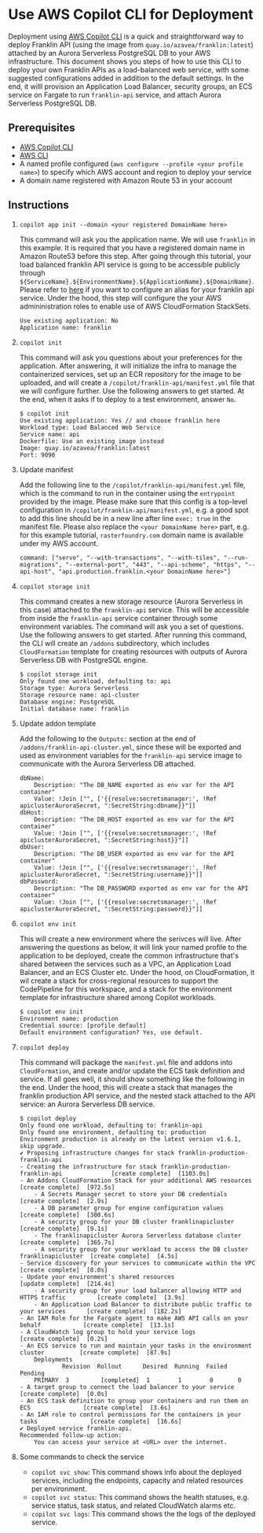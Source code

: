 # Use AWS Copilot CLI for Deployment

Deployment using [AWS Copilot CLI](https://aws.github.io/copilot-cli/) is a quick and straightforward way to deploy Franklin API (using the image from `quay.io/azavea/franklin:latest`) attached by an Aurora Serverless PostgreSQL DB to your AWS infrastructure. This document shows you steps of how to use this CLI to deploy your own Franklin APIs as a load-balanced web service, with some suggested configurations added in addition to the default settings. In the end, it willl provision an Application Load Balancer, security groups, an ECS service on Fargate to run `franklin-api` service, and attach Aurora Serverless PostgreSQL DB.

## Prerequisites
- [AWS Copilot CLI](https://aws.github.io/copilot-cli/docs/overview/)
- [AWS CLI](https://aws.amazon.com/cli/)
- A named profile configured (`aws configure --profile <your profile name>`) to specify which AWS account and region to deploy your service
- A domain name registered with Amazon Route 53 in your account

## Instructions
1. `copilot app init --domain <your registered DomainName here>`
    
    This command will ask you the application name. We will use `franklin` in this example. It is required that you have a registered domain name in Amazon Route53 before this step. After going through this tutorial, your load balanced franklin API service is going to be accessible publicly through `${ServiceName}.${EnvironmentName}.${ApplicationName}.${DomainName}`. Please refer to [here](https://aws.github.io/copilot-cli/docs/developing/domain/#how-do-i-configure-an-alias-for-my-service) if you want to configure an alias for your franklin api service. Under the hood, this step will configure the your AWS admininistration roles to enable use of AWS CloudFormation StackSets.

    ```
    Use existing application: No
    Application name: franklin
    ```

2. `copilot init`

    This command will ask you questions about your preferences for the application. After answering, it will initialize the infra to manage the containerized services, set up an ECR repository for the image to be uploaded, and will create a `/copilot/franklin-api/manifest.yml` file that we will configure further. Use the following answers to get started. At the end, when it asks if to deploy to a test environment, answer `No`.
    
    ```
    $ copilot init
    Use existing application: Yes // and choose franklin here
    Workload type: Load Balanced Web Service
    Service name: api
    Dockerfile: Use an existing image instead
    Image: quay.io/azavea/franklin:latest
    Port: 9090
    ```

3. Update manifest

    Add the following line to the `/copilot/franklin-api/manifest.yml` file, which is the command to run in the container using the `entrypoint` provided by the image. Please make sure that this config is a top-level configuration in `/copilot/franklin-api/manifest.yml`, e.g. a good spot to add this line should be in a new line after line `exec: true` in the manifest file. Please also replace the `<your DomainName here>` part, e.g. for this example tutorial, `rasterfoundry.com` domain name is available under my AWS account.

    ```
    command: ["serve", "--with-transactions", "--with-tiles", "--run-migrations", "--external-port", "443", "--api-scheme", "https", "--api-host", "api.production.franklin.<your DomainName here>"]
    ```

3. `copilot storage init`

    This command creates a new storage resource (Aurora Serverless in this case) attached to the `franklin-api` service. This will be accessible from inside the `franklin-api` service container through some environment variables. The command will ask you a set of questions. Use the following answers to get started. After running this command, the CLI will create an `/addons` subdirectory, which includes `CloudFormation` template for creating resources with outputs of Aurora Serverless DB with PostgreSQL engine.

    ```
    $ copilot storage init
    Only found one workload, defaulting to: api
    Storage type: Aurora Serverless
    Storage resource name: api-cluster
    Database engine: PostgreSQL
    Initial database name: franklin
    ```

4. Update addon template

    Add the following to the `Outputs:` section at the end of `/addons/franklin-api-cluster.yml`, since these will be exported and used as environment variables for the `franklin-api` service image to communicate with the Aurora Serverless DB attached.

    ```
    dbName:
        Description: "The DB_NAME exported as env var for the API container"
        Value: !Join ["", ['{{resolve:secretsmanager:', !Ref apiclusterAuroraSecret, ":SecretString:dbname}}"]]
    dbHost:
        Description: "The DB_HOST exported as env var for the API container"
        Value: !Join ["", ['{{resolve:secretsmanager:', !Ref apiclusterAuroraSecret, ":SecretString:host}}"]]
    dbUser:
        Description: "The DB_USER exported as env var for the API container"
        Value: !Join ["", ['{{resolve:secretsmanager:', !Ref apiclusterAuroraSecret, ":SecretString:username}}"]]
    dbPassword:
        Description: "The DB_PASSWORD exported as env var for the API container"
        Value: !Join ["", ['{{resolve:secretsmanager:', !Ref apiclusterAuroraSecret, ":SecretString:password}}"]]
    ```

5. `copilot env init`

    This will create a new environment where the serivces will live. After answering the questions as below, it will link your named profile to the application to be deployed, create the common infrastructure that's shared between the services such as a VPC, an Application Load Balancer, and an ECS Cluster etc. Under the hood, on CloudFormation, it wil create a stack for cross-regional resources to support the CodePipeline for this workspace, and a stack for the environment template for infrastructure shared among Copilot workloads.

    ```
    $ copilot env init
    Environment name: production
    Credential source: [profile default]
    Default environment configuration? Yes, use default.
    ```

6. `copilot deploy`

    This command will package the `manifest.yml` file and addons into `CloudFormation`, and create and/or update the ECS task definition and service. If all goes well, it should show something like the following in the end. Under the hood, this will create a stack that manages the franklin production API service, and the nested stack attached to the API service: an Aurora Serverless DB service.

    ```
    $ copilot deploy
    Only found one workload, defaulting to: franklin-api
    Only found one environment, defaulting to: production
    Environment production is already on the latest version v1.6.1, skip upgrade.
    ✔ Proposing infrastructure changes for stack franklin-production-franklin-api 
    - Creating the infrastructure for stack franklin-production-franklin-api              [create complete]  [1103.0s]
    - An Addons CloudFormation Stack for your additional AWS resources                  [create complete]  [972.5s]
        - A Secrets Manager secret to store your DB credentials                           [create complete]  [2.9s]
        - A DB parameter group for engine configuration values                            [create complete]  [300.6s]
        - A security group for your DB cluster franklinapicluster                         [create complete]  [9.1s]
        - The franklinapicluster Aurora Serverless database cluster                       [create complete]  [365.7s]
        - A security group for your workload to access the DB cluster franklinapicluster  [create complete]  [4.5s]
    - Service discovery for your services to communicate within the VPC                 [create complete]  [0.0s]
    - Update your environment's shared resources                                        [update complete]  [214.4s]
        - A security group for your load balancer allowing HTTP and HTTPS traffic         [create complete]  [3.9s]
        - An Application Load Balancer to distribute public traffic to your services      [create complete]  [182.2s]
    - An IAM Role for the Fargate agent to make AWS API calls on your behalf            [create complete]  [13.1s]
    - A CloudWatch log group to hold your service logs                                  [create complete]  [0.2s]
    - An ECS service to run and maintain your tasks in the environment cluster          [create complete]  [87.9s]
        Deployments                                                                                           
                Revision  Rollout      Desired  Running  Failed  Pending                                           
        PRIMARY  3         [completed]  1        1        0       0                                                 
    - A target group to connect the load balancer to your service                       [create complete]  [0.0s]
    - An ECS task definition to group your containers and run them on ECS               [create complete]  [3.6s]
    - An IAM role to control permissions for the containers in your tasks               [create complete]  [16.6s]
    ✔ Deployed service franklin-api.
    Recommended follow-up action:
        You can access your service at <URL> over the internet.
    ```

7. Some commands to check the service
    - `copilot svc show`: This command shows info about the deployed services, including the endpoints, capacity and related resources per environment.
    - `copilot svc status`: This command shows the health statuses, e.g. service status, task status, and related CloudWatch alarms etc.
    - `copilot svc logs`: This command shows the the logs of the deployed service.